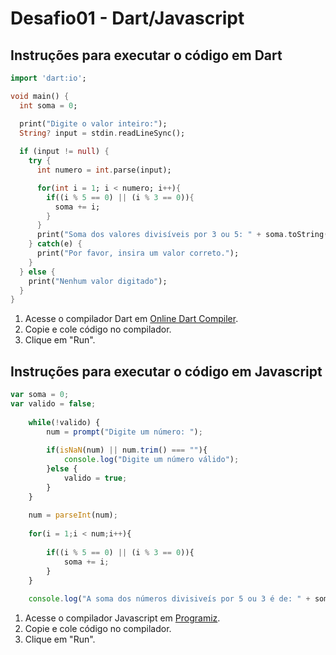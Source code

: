 # Desafio01 - Dart/Javascript

## Instruções para executar o código em Dart
   
```dart
import 'dart:io';

void main() {
  int soma = 0;

  print("Digite o valor inteiro:");
  String? input = stdin.readLineSync();
  
  if (input != null) {
    try {
      int numero = int.parse(input);

      for(int i = 1; i < numero; i++){
        if((i % 5 == 0) || (i % 3 == 0)){
          soma += i;
        }
      }
      print("Soma dos valores divisíveis por 3 ou 5: " + soma.toString());
    } catch(e) {
      print("Por favor, insira um valor correto.");
    }
  } else {
    print("Nenhum valor digitado");
  }
}
```

1. Acesse o compilador Dart em [Online Dart Compiler](https://www.adaface.com/online-compiler/online-dart-compiler).
2. Copie e cole código no compilador.
3. Clique em "Run".

## Instruções para executar o código em Javascript

```javascript
var soma = 0;
var valido = false;
    
    while(!valido) {
        num = prompt("Digite um número: ");
        
        if(isNaN(num) || num.trim() === ""){
            console.log("Digite um número válido");
        }else {
            valido = true;
        }
    }
    
    num = parseInt(num);
    
    for(i = 1;i < num;i++){
    
        if((i % 5 == 0) || (i % 3 == 0)){
            soma += i;
        }
    }
    
    console.log("A soma dos números divisiveís por 5 ou 3 é de: " + soma);
```

1. Acesse o compilador Javascript em [Programiz](https://www.programiz.com/javascript/online-compiler/#google_vignette).
2. Copie e cole código no compilador.
3. Clique em "Run".
